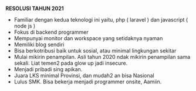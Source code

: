 
**RESOLUSI TAHUN 2021**

 - Familiar dengan kedua teknologi ini yaitu, php ( laravel ) dan javascript ( node js )
 - Fokus di backend programmer
 - Mempunyai monitor dan workspace yang setidaknya nyaman
 - Memiliki blog sendiri
 - Bisa berkotribusi baik untuk sosial, atau minimal lingkungan sekitar
 - Mulai mikirin penampilan. Asli tahun 2020 ndak mikirin penampilan sama sekali. Liat temen2 pada glow up jadi insecure.
 - Menjadi pribadi sing apikan.
 - Juara LKS minimal Provinsi, dan mudah2 an bisa Nasional
 - Lulus SMK. Bisa bekerja menjadi programmer onsite, Aamiin.
